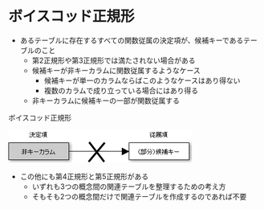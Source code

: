 # ボイスコッド正規形

* あるテーブルに存在するすべての関数従属の決定項が、候補キーであるテーブルのこと
    * 第2正規形や第3正規形では満たされない場合がある
    * 候補キーが非キーカラムに関数従属するようなケース
        * 候補キーが単一のカラムならばこのようなケースはあり得ない
        * 複数のカラムで成り立っている場合にはあり得る
    * 非キーカラムに候補キーの一部が関数従属する

ボイスコッド正規形

![normalization_00](image/normalization_00.png)

* この他にも第4正規形と第5正規形がある
    * いずれも3つの概念間の関連テーブルを整理するための考え方
    * そもそも2つの概念間だけで関連テーブルを作成するのであれば不要
